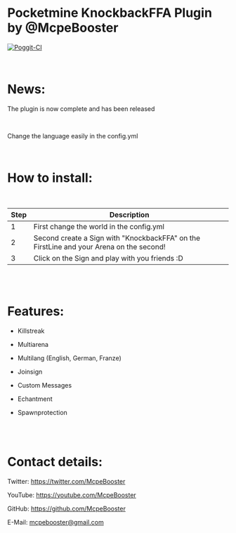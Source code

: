<H1>Pocketmine KnockbackFFA Plugin by @McpeBooster</H1>

[![Poggit-CI](https://poggit.pmmp.io/ci.badge/McpeBooster/KnockbackFFA-McpeBooster/KnockbackFFA-McpeBooster)](https://poggit.pmmp.io/ci/McpeBooster/KnockbackFFA-McpeBooster/KnockbackFFA-McpeBooster)

<br>

<H1>News:</H1>

The plugin is now complete and has been released

<br>

Change the language easily in the config.yml

<br>

<H1>How to install:</H1>

<br>

| Step | Description |
| --- | --- |
| 1 | First change the world in the config.yml |
| 2 | Second create a Sign with "KnockbackFFA" on the FirstLine and your Arena on the second! |
| 3 | Click on the Sign and play with you friends :D |

<br>

<br>

<H1>Features:</H1>

- Killstreak

- Multiarena

- Multilang (English, German, Franze)

- Joinsign

- Custom Messages

- Echantment

- Spawnprotection

<br>

<br>

<H1>Contact details:</H1>

Twitter: https://twitter.com/McpeBooster

YouTube: https://youtube.com/McpeBooster

GitHub: https://github.com/McpeBooster

E-Mail: mcpebooster@gmail.com
